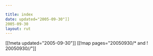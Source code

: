 ```yaml
---

title: index
date: updated="2005-09-30"]]
2005-09-30
layout: rut
---
```


[[!meta updated="2005-09-30"]]
[[!map pages="20050930/* and ! 20050930/*/*"]]
